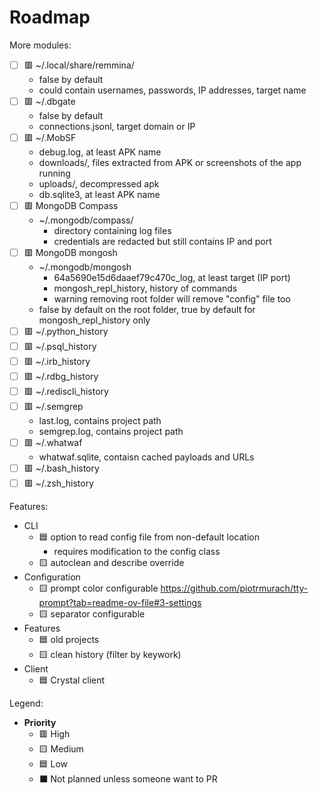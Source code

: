 # Roadmap

More modules:

- [ ] 🟥 ~/.local/share/remmina/
  - false by default
  - could contain usernames, passwords, IP addresses, target name
- [ ] 🟥 ~/.dbgate
  - false by default
  - connections.jsonl, target domain or IP
- [ ] 🟥 ~/.MobSF
  - debug.log, at least APK name
  - downloads/, files extracted from APK or screenshots of the app running
  - uploads/, decompressed apk
  - db.sqlite3, at least APK name
- [ ] 🟥 MongoDB Compass
  - ~/.mongodb/compass/
    - directory containing log files
    - credentials are redacted but still contains IP and port
- [ ] 🟥 MongoDB mongosh
  - ~/.mongodb/mongosh
    - 64a5690e15d6daaef79c470c_log, at least target (IP port)
    - mongosh_repl_history, history of commands
    - warning removing root folder will remove "config" file too
  - false by default on the root folder, true by default for mongosh_repl_history only
- [ ] 🟥 ~/.python_history
- [ ] 🟥 ~/.psql_history
- [ ] 🟥 ~/.irb_history
- [ ] 🟥 ~/.rdbg_history
- [ ] 🟥 ~/.rediscli_history
- [ ] 🟥 ~/.semgrep
  - last.log, contains project path
  - semgrep.log, contains project path
- [ ] 🟥 ~/.whatwaf
  - whatwaf.sqlite, contaisn cached payloads and URLs
- [ ] 🟥 ~/.bash_history
- [ ] 🟥 ~/.zsh_history

Features:

- CLI
  - 🟦 option to read config file from non-default location
    - requires modification to the config class
  - 🟨 autoclean and describe override
- Configuration
  - 🟨 prompt color configurable https://github.com/piotrmurach/tty-prompt?tab=readme-ov-file#3-settings
  - 🟨 separator configurable
- Features
  - 🟦 old projects
  - 🟨 clean history (filter by keywork)
- Client
  - 🟦 Crystal client

Legend:

- **Priority**
  - 🟥 High
  - 🟨 Medium
  - 🟦 Low
  - ⬛ Not planned unless someone want to PR
